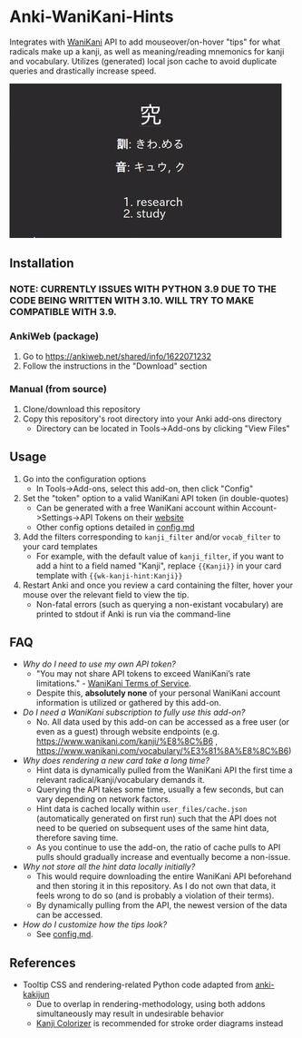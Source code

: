 # Anki-WaniKani-Hints

Integrates with [WaniKani](https://www.wanikani.com) API to add mouseover/on-hover "tips" for what radicals make up a kanji, as well as meaning/reading mnemonics for kanji and vocabulary. Utilizes (generated) local json cache to avoid duplicate queries and drastically increase speed.

<img src="images/example.gif" alt="Example (Kanji Hint)" title="Example Kanji Hint (size not-to-scale)" width="480"/>

<!-- ![Example (Kanji Hint)](images/example.gif "Example (Kanji Hint)")
 -->
## Installation

### NOTE: CURRENTLY ISSUES WITH PYTHON 3.9 DUE TO THE CODE BEING WRITTEN WITH 3.10. WILL TRY TO MAKE COMPATIBLE WITH 3.9.

### AnkiWeb (package)
1. Go to https://ankiweb.net/shared/info/1622071232
2. Follow the instructions in the "Download" section

### Manual (from source)
1. Clone/download this repository
2. Copy this repository's root directory into your Anki add-ons directory 
    * Directory can be located in Tools->Add-ons by clicking "View Files"

## Usage
1. Go into the configuration options
    * In Tools->Add-ons, select this add-on, then click "Config"
2. Set the "token" option to a valid WaniKani API token (in double-quotes)
    * Can be generated with a free WaniKani account within Account->Settings->API Tokens on their [website](https://www.wanikani.com/settings/personal_access_tokens)
    * Other config options detailed in [config.md](config.md)
3. Add the filters corresponding to `kanji_filter` and/or `vocab_filter` to your card templates
    * For example, with the default value of `kanji_filter`, if you want to add a hint to a field named "Kanji", replace `{{Kanji}}` in your card template with `{{wk-kanji-hint:Kanji}}`
4. Restart Anki and once you review a card containing the filter, hover your mouse over the relevant field to view the tip.
    * Non-fatal errors (such as querying a non-existant vocabulary) are printed to stdout if Anki is run via the command-line

## FAQ
* *Why do I need to use my own API token?*
    * "You may not share API tokens to exceed WaniKani’s rate limitations." - [WaniKani Terms of Service](https://www.wanikani.com/terms#g-api-terms).
    *  Despite this, **absolutely none** of your personal WaniKani account information is utilized or gathered by this add-on.
* *Do I need a WaniKani subscription to fully use this add-on?*
    * No. All data used by this add-on can be accessed as a free user (or even as a guest) through website endpoints (e.g. https://www.wanikani.com/kanji/%E8%8C%B6 , https://www.wanikani.com/vocabulary/%E3%81%8A%E8%8C%B6)
* *Why does rendering a new card take a long time?*
    * Hint data is dynamically pulled from the WaniKani API the first time a relevant radical/kanji/vocabulary demands it.
    * Querying the API takes some time, usually a few seconds, but can vary depending on network factors.
    * Hint data is cached locally within `user_files/cache.json` (automatically generated on first run) such that the API does not need to be queried on subsequent uses of the same hint data, therefore saving time.
    * As you continue to use the add-on, the ratio of cache pulls to API pulls should gradually increase and eventually become a non-issue.
* *Why not store all the hint data locally initially?*
    * This would require downloading the entire WaniKani API beforehand and then storing it in this repository. As I do not own that data, it feels wrong to do so (and is probably a violation of their terms).
    * By dynamically pulling from the API, the newest version of the data can be accessed.
* *How do I customize how the tips look?*
    * See [config.md](config.md).


## References
* Tooltip CSS and rendering-related Python code adapted from [anki-kakijun](https://github.com/midse/anki-kakijun)
    * Due to overlap in rendering-methodology, using both addons simultaneously may result in undesirable behavior
    * [Kanji Colorizer](https://ankiweb.net/shared/info/1964372878) is recommended for stroke order diagrams instead
